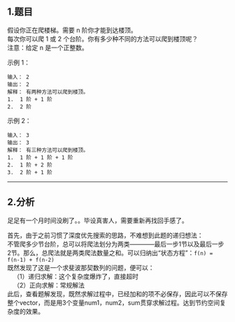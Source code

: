 ## 1.题目
假设你正在爬楼梯。需要 n 阶你才能到达楼顶。  
每次你可以爬 1 或 2 个台阶。你有多少种不同的方法可以爬到楼顶呢？  
注意：给定 n 是一个正整数。  

示例 1：  
```
输入： 2
输出： 2
解释： 有两种方法可以爬到楼顶。
1.  1 阶 + 1 阶
2.  2 阶
```  

示例 2：  
```
输入： 3
输出： 3
解释： 有三种方法可以爬到楼顶。
1.  1 阶 + 1 阶 + 1 阶
2.  1 阶 + 2 阶
3.  2 阶 + 1 阶
```

---

## 2.分析
足足有一个月时间没刷了。。毕设真害人，需要重新再找回手感了。  

首先，由于之前习惯了深度优先搜索的思路，不难想到此题的递归想法：  
不管爬多少节台阶，总可以将爬法划分为两类————最后一步1节以及最后一步2节。那么，总爬法就是两类爬法数量之和。可以归纳出“状态方程”：```f(n) = f(n-1) + f(n-2)  ```  
既然发现了这是一个求斐波那契数列的问题，便可以：  
&emsp;（1）递归求解：这个复杂度爆炸了，直接超时  
&emsp;（2）正向求解：常规解法  
此后，查看题解发现，既然求解过程中，已经加和的项不必保存，因此可以不保存整个vector，而是用3个变量num1，num2，sum贯穿求解过程。达到节约空间复杂度的效果。